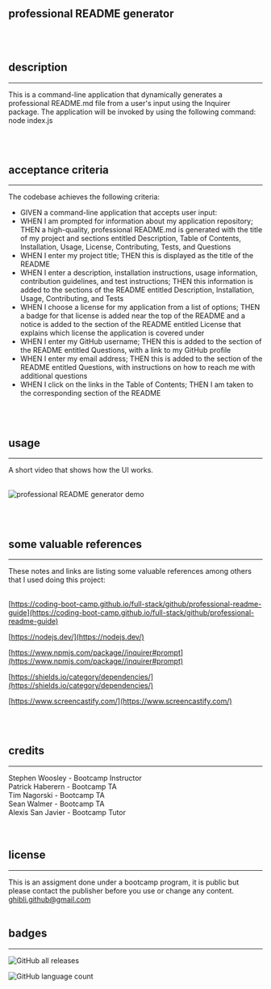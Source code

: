 <br>

## **professional README generator**<br>
<br>
<br>

## description

***
This is a command-line application that dynamically generates a professional README.md file from a user's input using the Inquirer package. The application will be invoked by using the following command: node index.js

<br>
<br>

## acceptance criteria

***

The codebase achieves the following criteria:<br>

* GIVEN a command-line application that accepts user input:<br>
* WHEN I am prompted for information about my application repository; THEN a high-quality, professional README.md is generated with the title of my project and sections entitled Description, Table of Contents, Installation, Usage, License, Contributing, Tests, and Questions<br>
* WHEN I enter my project title; THEN this is displayed as the title of the README<br>
* WHEN I enter a description, installation instructions, usage information, contribution guidelines, and test instructions; THEN this information is added to the sections of the README entitled Description, Installation, Usage, Contributing, and Tests<br>
* WHEN I choose a license for my application from a list of options; THEN a badge for that license is added near the top of the README and a notice is added to the section of the README entitled License that explains which license the application is covered under<br>
* WHEN I enter my GitHub username; THEN this is added to the section of the README entitled Questions, with a link to my GitHub profile<br>
* WHEN I enter my email address; THEN this is added to the section of the README entitled Questions, with instructions on how to reach me with additional questions<br>
* WHEN I click on the links in the Table of Contents; THEN I am taken to the corresponding section of the README<br>
<br>
<br>

## usage

***

A short video that shows how the UI works.<br>
<br>



![professional README generator demo](assets/images/professional-readme-generator.gif)

<br>
<br>

## some valuable references

***

These notes and links are listing some valuable references among others that I used doing this project:<br>
<br>

[https://coding-boot-camp.github.io/full-stack/github/professional-readme-guide](https://coding-boot-camp.github.io/full-stack/github/professional-readme-guide)

[https://nodejs.dev/](https://nodejs.dev/)

[https://www.npmjs.com/package//inquirer#prompt](https://www.npmjs.com/package//inquirer#prompt)

[https://shields.io/category/dependencies/](https://shields.io/category/dependencies/)

[https://www.screencastify.com/](https://www.screencastify.com/)

<br>
<br>

## credits

***

Stephen Woosley - Bootcamp Instructor<br>
Patrick Haberern - Bootcamp TA<br>
Tim Nagorski - Bootcamp TA<br>
Sean Walmer - Bootcamp TA<br>
Alexis San Javier - Bootcamp Tutor<br>
<br>
<br>

## license

***

This is an assigment done under a bootcamp program, it is public but please contact the publisher before you use or
change any content.<br>
ghibli.github@gmail.com
<br>
<br>

## badges

***

![GitHub all releases](https://img.shields.io/github/downloads/AranATA/accessible-horiseon/total)

![GitHub language count](https://img.shields.io/github/languages/count/AranATA/accessible-horiseon)
<br>
<br>
